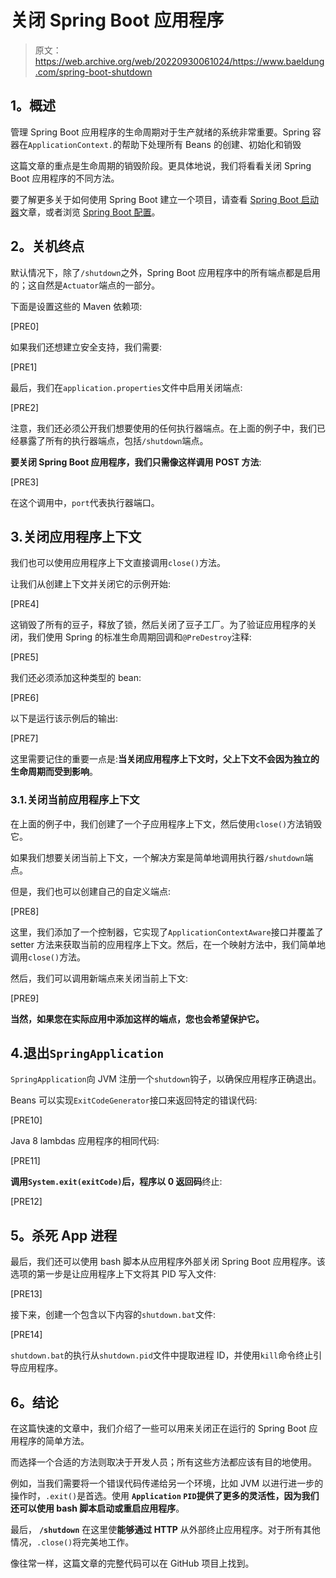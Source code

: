 # 关闭 Spring Boot 应用程序

> 原文：<https://web.archive.org/web/20220930061024/https://www.baeldung.com/spring-boot-shutdown>

## **1。概述**

管理 Spring Boot 应用程序的生命周期对于生产就绪的系统非常重要。Spring 容器在`ApplicationContext.`的帮助下处理所有 Beans 的创建、初始化和销毁

这篇文章的重点是生命周期的销毁阶段。更具体地说，我们将看看关闭 Spring Boot 应用程序的不同方法。

要了解更多关于如何使用 Spring Boot 建立一个项目，请查看 [Spring Boot 启动器](/web/20220905213101/https://www.baeldung.com/spring-boot-starters)文章，或者浏览 [Spring Boot 配置](/web/20220905213101/https://www.baeldung.com/spring-boot-application-configuration)。

## **2。关机终点**

默认情况下，除了`/shutdown`之外，Spring Boot 应用程序中的所有端点都是启用的；这自然是`Actuator`端点的一部分。

下面是设置这些的 Maven 依赖项:

[PRE0]

如果我们还想建立安全支持，我们需要:

[PRE1]

最后，我们在`application.properties`文件中启用关闭端点:

[PRE2]

注意，我们还必须公开我们想要使用的任何执行器端点。在上面的例子中，我们已经暴露了所有的执行器端点，包括`/shutdown`端点。

**要关闭 Spring Boot 应用程序，我们只需像这样调用 POST 方法**:

[PRE3]

在这个调用中，`port`代表执行器端口。

## 3.关闭应用程序上下文

我们也可以使用应用程序上下文直接调用`close()`方法。

让我们从创建上下文并关闭它的示例开始:

[PRE4]

这销毁了所有的豆子，释放了锁，然后关闭了豆子工厂。为了验证应用程序的关闭，我们使用 Spring 的标准生命周期回调和`@PreDestroy`注释:

[PRE5]

我们还必须添加这种类型的 bean:

[PRE6]

以下是运行该示例后的输出:

[PRE7]

这里需要记住的重要一点是:**当关闭应用程序上下文时，父上下文不会因为独立的生命周期而受到影响**。

### 3.1.关闭当前应用程序上下文

在上面的例子中，我们创建了一个子应用程序上下文，然后使用`close()`方法销毁它。

如果我们想要关闭当前上下文，一个解决方案是简单地调用执行器`/shutdown`端点。

但是，我们也可以创建自己的自定义端点:

[PRE8]

这里，我们添加了一个控制器，它实现了`ApplicationContextAware`接口并覆盖了 setter 方法来获取当前的应用程序上下文。然后，在一个映射方法中，我们简单地调用`close()`方法。

然后，我们可以调用新端点来关闭当前上下文:

[PRE9]

**当然，如果您在实际应用中添加这样的端点，您也会希望保护它。**

## 4.退出`SpringApplication`

`SpringApplication`向 JVM 注册一个`shutdown`钩子，以确保应用程序正确退出。

Beans 可以实现`ExitCodeGenerator`接口来返回特定的错误代码:

[PRE10]

Java 8 lambdas 应用程序的相同代码:

[PRE11]

**调用`System.exit(exitCode)`后，程序以 0 返回码**终止:

[PRE12]

## **5。杀死 App 进程**

最后，我们还可以使用 bash 脚本从应用程序外部关闭 Spring Boot 应用程序。该选项的第一步是让应用程序上下文将其 PID 写入文件:

[PRE13]

接下来，创建一个包含以下内容的`shutdown.bat`文件:

[PRE14]

`shutdown.bat`的执行从`shutdown.pid`文件中提取进程 ID，并使用`kill`命令终止引导应用程序。

## **6。结论**

在这篇快速的文章中，我们介绍了一些可以用来关闭正在运行的 Spring Boot 应用程序的简单方法。

而选择一个合适的方法则取决于开发人员；所有这些方法都应该有目的地使用。

例如，当我们需要将一个错误代码传递给另一个环境，比如 JVM 以进行进一步的操作时，`.exit()`是首选。使用 **`Application` `PID`提供了更多的灵活性，因为我们还可以使用 bash 脚本启动或重启应用程序**。

最后， **`/shutdown`** 在这里使**能够通过 HTTP** 从外部终止应用程序。对于所有其他情况，`.close()`将完美地工作。

像往常一样，这篇文章的完整代码可以在 GitHub 项目上找到。